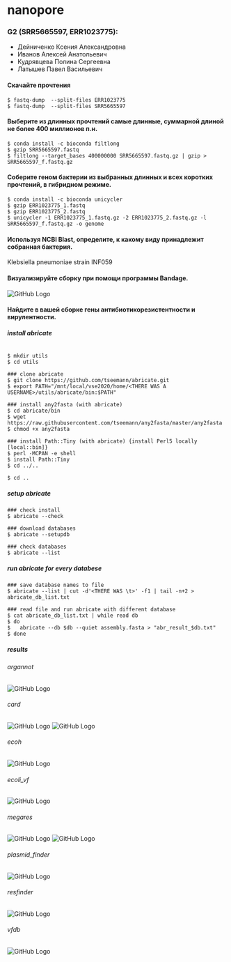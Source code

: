 # nanopore
### G2 (SRR5665597, ERR1023775):
- Дейниченко Ксения Александровна
- Иванов Алексей Анатольевич
- Кудрявцева Полина Сергеевна
- Латышев Павел Васильевич

#### Скачайте прочтения
```
$ fastq-dump  --split-files ERR1023775 
$ fastq-dump  --split-files SRR5665597
```
#### Выберите из длинных прочтений самые длинные, суммарной длиной не более 400 миллионов п.н. 
```
$ conda install -c bioconda filtlong 
$ gzip SRR5665597.fastq
$ filtlong --target_bases 400000000 SRR5665597.fastq.gz | gzip > SRR5665597_f.fastq.gz
```
#### Cоберите геном бактерии из выбранных длинных и всех коротких прочтений, в гибридном режиме. 
```
$ conda install -c bioconda unicycler
$ gzip ERR1023775_1.fastq
$ gzip ERR1023775_2.fastq
$ unicycler -1 ERR1023775_1.fastq.gz -2 ERR1023775_2.fastq.gz -l SRR5665597_f.fastq.gz -o genome
```
#### Используя NCBI Blast, определите, к какому виду принадлежит собранная бактерия. 
Klebsiella pneumoniae strain INF059
#### Визуализируйте сборку при помощи программы Bandage.
![GitHub Logo](/images/graph.png)
#### Найдите в вашей сборке гены антибиотикорезистентности и вирулентности.
##### install abricate
```

$ mkdir utils
$ cd utils

### clone abricate
$ git clone https://github.com/tseemann/abricate.git
$ export PATH="/mnt/local/vse2020/home/<THERE WAS A USERNAME>/utils/abricate/bin:$PATH"

### install any2fasta (with abricate)
$ cd abricate/bin
$ wget https://raw.githubusercontent.com/tseemann/any2fasta/master/any2fasta
$ chmod +x any2fasta

### install Path::Tiny (with abricate) {install Perl5 locally [local::bin]}
$ perl -MCPAN -e shell
$ install Path::Tiny
$ cd ../..

$ cd ..
```

##### setup abricate
```
### check install
$ abricate --check

### download databases
$ abricate --setupdb

### check databases
$ abricate --list
```

##### run abricate for every databese
```
### save database names to file
$ abricate --list | cut -d'<THERE WAS \t>' -f1 | tail -n+2 > abricate_db_list.txt

### read file and run abricate with different database
$ cat abricate_db_list.txt | while read db
$ do
$   abricate --db $db --quiet assembly.fasta > "abr_result_$db.txt"
$ done
```

##### results
###### argannot
![GitHub Logo](/images/argannot.png)
###### card
![GitHub Logo](/images/card_1.png)
![GitHub Logo](/images/card_2.png)
###### ecoh
![GitHub Logo](/images/ecoh.png)
###### ecoli_vf
![GitHub Logo](/images/ecoli_vf.png)
###### megares
![GitHub Logo](/images/megares_1.png)
![GitHub Logo](/images/megares_2.png)
###### plasmid_finder
![GitHub Logo](/images/plasmid_finder.png)
###### resfinder
![GitHub Logo](/images/resfinder.png)
###### vfdb
![GitHub Logo](/images/vfdb.png)
